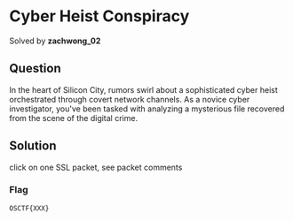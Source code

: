 # Cyber Heist Conspiracy
Solved by **zachwong_02**

## Question
In the heart of Silicon City, rumors swirl about a sophisticated cyber heist orchestrated through covert network channels. As a novice cyber investigator, you've been tasked with analyzing a mysterious file recovered from the scene of the digital crime.


## Solution
click on one SSL packet, see packet comments

### Flag
`OSCTF{XXX}`
